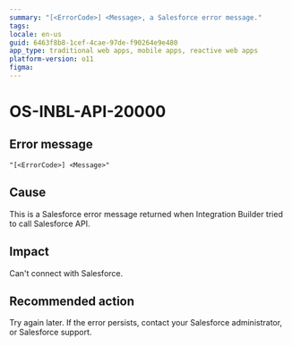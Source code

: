```yaml
---
summary: "[<ErrorCode>] <Message>, a Salesforce error message."
tags:
locale: en-us
guid: 6463f8b8-1cef-4cae-97de-f90264e9e480
app_type: traditional web apps, mobile apps, reactive web apps
platform-version: o11
figma:
---
```


# OS-INBL-API-20000

## Error message

`"[<ErrorCode>] <Message>"`

## Cause

This is a Salesforce error message returned when Integration Builder tried to call Salesforce API.

## Impact

Can't connect with Salesforce.

## Recommended action

Try again later. If the error persists, contact your Salesforce administrator, or Salesforce support.
